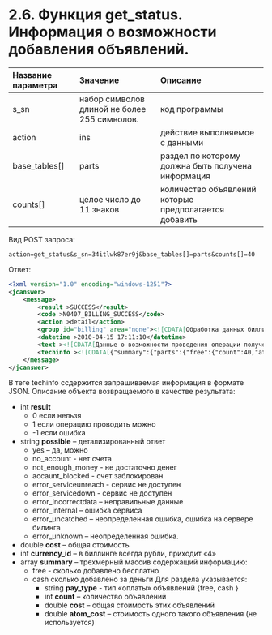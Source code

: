# 2.6. Функция get\_status. Информация о возможности добавления объявлений.

| Название параметра | Значение | Описание |
| :--- | :--- | :--- |
| s\_sn | набор символов длиной не более 255 символов. | код программы |
| action | ins | действие выполняемое с данными |
| base\_tables\[\] | parts | раздел по которому должна быть получена информация |
| counts\[\] | целое число до 11 знаков | количество объявлений которые предполагается добавить |

Вид POST запроса:

```
action=get_status&s_sn=34itlwk87er9j&base_tables[]=parts&counts[]=40
```

Ответ:

```xml
<?xml version="1.0" encoding="windows-1251"?>
<jcanswer>
	<message>
		<result >SUCCESS</result>
		<code >N0407_BILLING_SUCCESS</code>
		<action >detail</action>
		<group id="billing" area="none"><![CDATA[Обработка данных биллинга]]></group>
		<datetime >2010-04-15 17:11:10</datetime>
		<text ><![CDATA[Данные о возможности проведения операции получены]]></text>
		<techinfo ><![CDATA[{"summary":{"parts":{"free":{"count":40,"atom_cost":0,"cost":0},"cash":{"count":0,"atom_cost":0,"cost":0}}},"result":1,"posible":"yes","cost":0,"currency_id":4}]]></techinfo>
	</message>
</jcanswer>

```

В теге techinfo ссдержится запрашиваемая информация в формате JSON. Описание объекта возвращаемого в качестве результата:

* int **result**
  * 0 если нельзя 
  * 1 если операцию проводить можно
  *  -1 если ошибка
* string **possible** – детализированный ответ
  * yes – да, можно
  * no\_account - нет счета
  * not\_enough\_money - не достаточно денег
  * accaunt\_blocked - счет заблокирован
  * error\_serviceunreach - сервис не доступен
  * error\_servicedown - сервис не доступен
  * error\_incorrectdata – неправильные данные
  * error\_internal – ошибка сервиса
  * error\_uncatched – неопределенная ошибка, ошибка на сервере билинга
  * error\_unknown – неопределенная ошибка.
* double **cost** – общая стоимость
* int **currency\_id** – в биллинге всегда рубли, приходит «4»
* array **summary** – трехмерный массив содержащий информацию:
  * free - сколько добавлено бесплатно
  * cash сколько добавлено за деньги
    Для раздела указывается:
    * string **pay\_type**  - тип «оплаты» объявлений {free, cash }
    * int **count** – количество объявлений
    * double **cost** – общая стоимость этих объявлений
    * double **atom\_cost** – стоимость одного такого объявления \(не используется\)



